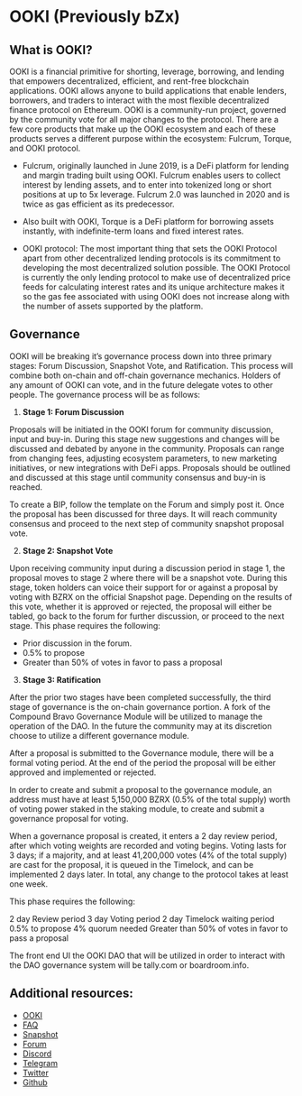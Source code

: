 # OOKI (Previously bZx)

## What is OOKI?

OOKI is a financial primitive for shorting, leverage, borrowing, and lending that empowers decentralized, efficient, and rent-free blockchain applications. OOKI allows anyone to build applications that enable lenders, borrowers, and traders to interact with the most flexible decentralized finance protocol on Ethereum. OOKI is a community-run project, governed by the community vote for all major changes to the protocol.
There are a few core products that make up the OOKI ecosystem and each of these products serves a different purpose within the ecosystem: Fulcrum, Torque, and OOKI protocol.

* Fulcrum, originally launched in June 2019, is a DeFi platform for lending and margin trading built using OOKI. Fulcrum enables users to collect interest by lending assets, and to enter into tokenized long or short positions at up to 5x leverage. Fulcrum 2.0 was launched in 2020 and is twice as gas efficient as its predecessor. 

* Also built with OOKI, Torque is a DeFi platform for borrowing assets instantly, with indefinite-term loans and fixed interest rates.

* OOKI protocol: The most important thing that sets the OOKI Protocol apart from other decentralized lending protocols is its commitment to developing the most decentralized solution possible. The OOKI Protocol is currently the only lending protocol to make use of decentralized price feeds for calculating interest rates and its unique architecture makes it so the gas fee associated with using OOKI does not increase along with the number of assets supported by the platform.

## Governance

OOKI will be breaking it’s governance process down into three primary stages: Forum Discussion, Snapshot Vote, and Ratification. This process will combine both on-chain and off-chain governance mechanics. Holders of any amount of OOKI can vote, and in the future delegate votes to other people. The governance process will be as follows:

1. **Stage 1: Forum Discussion**

Proposals will be initiated in the OOKI forum for community discussion, input and buy-in. During this stage new suggestions and changes will be discussed and debated by anyone in the community. Proposals can range from changing fees, adjusting ecosystem parameters, to new marketing initiatives, or new integrations with DeFi apps. Proposals should be outlined and discussed at this stage until community consensus and buy-in is reached.

To create a BIP, follow the template on the Forum and simply post it. Once the proposal has been discussed for three days. It will reach community consensus and proceed to the next step of community snapshot proposal vote.

2. **Stage 2: Snapshot Vote**

Upon receiving community input during a discussion period in stage 1, the proposal moves to stage 2 where there will be a snapshot vote. During this stage, token holders can voice their support for or against a proposal by voting with BZRX on the official Snapshot page. Depending on the results of this vote, whether it is approved or rejected, the proposal will either be tabled, go back to the forum for further discussion, or proceed to the next stage. This phase requires the following:

* Prior discussion in the forum.
* 0.5% to propose
* Greater than 50% of votes in favor to pass a proposal

3. **Stage 3: Ratification**

After the prior two stages have been completed successfully, the third stage of governance is the on-chain governance portion. A fork of the Compound Bravo Governance Module will be utilized to manage the operation of the DAO. In the future the community may at its discretion choose to utilize a different governance module.

After a proposal is submitted to the Governance module, there will be a formal voting period. At the end of the period the proposal will be either approved and implemented or rejected.

In order to create and submit a proposal to the governance module, an address must have at least 5,150,000 BZRX (0.5% of the total supply) worth of voting power staked in the staking module, to create and submit a governance proposal for voting.

When a governance proposal is created, it enters a 2 day review period, after which voting weights are recorded and voting begins. Voting lasts for 3 days; if a majority, and at least 41,200,000 votes (4% of the total supply) are cast for the proposal, it is queued in the Timelock, and can be implemented 2 days later. In total, any change to the protocol takes at least one week.

This phase requires the following:

2 day Review period
3 day Voting period
2 day Timelock waiting period
0.5% to propose
4% quorum needed
Greater than 50% of votes in favor to pass a proposal

The front end UI the OOKI DAO that will be utilized in order to interact with the DAO governance system will be tally.com or boardroom.info.

## Additional resources: 

* [OOKI](https://ooki.com/dashboard/lobby)
* [FAQ](https://docs.ooki.com/)
* [Snapshot](https://snapshot.org/#/ooki.eth)
* [Forum](https://forum.bzx.network/)
* [Discord](https://discord.gg/4wPVA6a)
* [Telegram](https://t.me/OokiTrade)
* [Twitter](https://twitter.com/OokiTrade)
* [Github](https://github.com/OOKINetwork)
